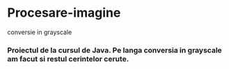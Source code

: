 # Procesare-imagine
conversie in grayscale

### Proiectul de la cursul de Java. Pe langa conversia in grayscale am facut si restul cerintelor cerute.
